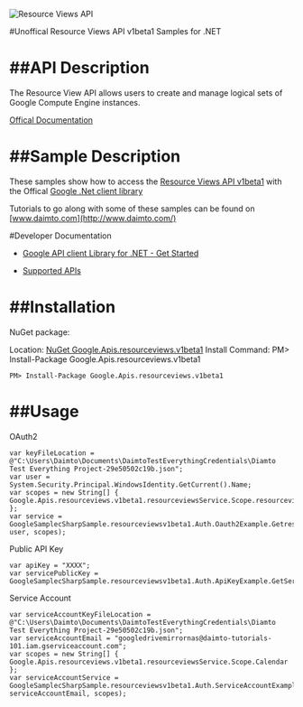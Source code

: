 ﻿![Resource Views API](https://www.gstatic.com/images/branding/product/1x/googleg_32dp.png)

#Unoffical Resource Views API v1beta1 Samples for .NET  

##API Description
=============

The Resource View API allows users to create and manage logical sets of Google Compute Engine instances.

[Offical Documentation](https://developers.google.com/compute/)

##Sample Description
=============

These samples show how to access the [Resource Views API v1beta1](https://developers.google.com/compute/) with the Offical [Google .Net client library](https://github.com/google/google-api-dotnet-client)

Tutorials to go along with some of these samples can be found on [www.daimto.com](http://www.daimto.com/)

#Developer Documentation

* [Google API client Library for .NET - Get Started](https://developers.google.com/api-client-library/dotnet/get_started)

* [Supported APIs](https://developers.google.com/api-client-library/dotnet/apis/)

##Installation
=================================

NuGet package:

Location: [NuGet Google.Apis.resourceviews.v1beta1](https://www.nuget.org/packages/Google.Apis.resourceviews.v1beta1)
Install Command: PM>  Install-Package Google.Apis.resourceviews.v1beta1

```
PM> Install-Package Google.Apis.resourceviews.v1beta1
```

##Usage
=================================

OAuth2
```
var keyFileLocation = @"C:\Users\Daimto\Documents\DaimtoTestEverythingCredentials\Diamto Test Everything Project-29e50502c19b.json";
var user = System.Security.Principal.WindowsIdentity.GetCurrent().Name;
var scopes = new String[] { Google.Apis.resourceviews.v1beta1.resourceviewsService.Scope.resourceviewsReadonly };
var service = GoogleSamplecSharpSample.resourceviewsv1beta1.Auth.Oauth2Example.GetresourceviewsService(keyFileLocation, user, scopes);
```
Public API Key
```
var apiKey = "XXXX";
var servicePublicKey = GoogleSamplecSharpSample.resourceviewsv1beta1.Auth.ApiKeyExample.GetService(apiKey);
```
Service Account
```
var serviceAccountKeyFileLocation = @"C:\Users\Daimto\Documents\DaimtoTestEverythingCredentials\Diamto Test Everything Project-29e50502c19b.json";
var serviceAccountEmail = "googledrivemirrornas@daimto-tutorials-101.iam.gserviceaccount.com";
var scopes = new String[] { Google.Apis.resourceviews.v1beta1.resourceviewsService.Scope.Calendar };            
var serviceAccountService = GoogleSamplecSharpSample.resourceviewsv1beta1.Auth.ServiceAccountExample.AuthenticateServiceAccount(serviceAccountKeyFileLocation, serviceAccountEmail, scopes);
```
